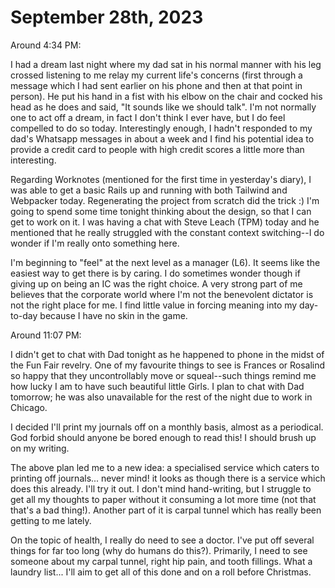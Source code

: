 # September 28th, 2023

Around 4:34 PM:

I had a dream last night where my dad sat in his normal manner with his leg crossed listening to me relay my current life's concerns (first through a message which I had sent earlier on his phone and then at that point in person). He put his hand in a fist with his elbow on the chair and cocked his head as he does and said, "It sounds like we should talk". I'm not normally one to act off a dream, in fact I don't think I ever have, but I do feel compelled to do so today. Interestingly enough, I hadn't responded to my dad's Whatsapp messages in about a week and I find his potential idea to provide a credit card to people with high credit scores a little more than interesting.

Regarding Worknotes (mentioned for the first time in yesterday's diary), I was able to get a basic Rails up and running with both Tailwind and Webpacker today. Regenerating the project from scratch did the trick :) I'm going to spend some time tonight thinking about the design, so that I can get to work on it. I was having a chat with Steve Leach (TPM) today and he mentioned that he really struggled with the constant context switching--I do wonder if I'm really onto something here.

I'm beginning to "feel" at the next level as a manager (L6). It seems like the easiest way to get there is by caring. I do sometimes wonder though if giving up on being an IC was the right choice. A very strong part of me believes that the corporate world where I'm not the benevolent dictator is not the right place for me. I find little value in forcing meaning into my day-to-day because I have no skin in the game.

Around 11:07 PM:

I didn't get to chat with Dad tonight as he happened to phone in the midst of the Fun Fair revelry. One of my favourite things to see is Frances or Rosalind so happy that they uncontrollably move or squeal--such things remind me how lucky I am to have such beautiful little Girls. I plan to chat with Dad tomorrow; he was also unavailable for the rest of the night due to work in Chicago.

I decided I'll print my journals off on a monthly basis, almost as a periodical. God forbid should anyone be bored enough to read this! I should brush up on my writing.

The above plan led me to a new idea: a specialised service which caters to printing off journals... never mind! it looks as though there is a service which does this already. I'll try it out. I don't mind hand-writing, but I struggle to get all my thoughts to paper without it consuming a lot more time (not that that's a bad thing!). Another part of it is carpal tunnel which has really been getting to me lately.

On the topic of health, I really do need to see a doctor. I've put off several things for far too long (why do humans do this?). Primarily, I need to see someone about my carpal tunnel, right hip pain, and tooth fillings. What a laundry list... I'll aim to get all of this done and on a roll before Christmas.


